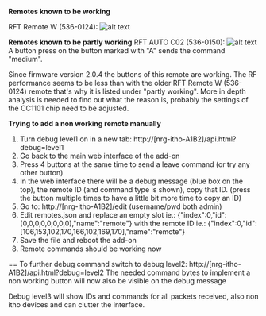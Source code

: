 **Remotes known to be working**

RFT Remote W (536-0124):
![alt text](https://github.com/arjenhiemstra/ithowifi/blob/master/remotes/remote1.png "RFT Remote W (536-0124)")

**Remotes known to be partly working**
RFT AUTO C02 (536-0150):
![alt text](https://github.com/arjenhiemstra/ithowifi/blob/master/remotes/remote2.png "RFT AUTO C02 (536-0150)")
A button press on the button marked with "A" sends the command "medium".

Since firmware version 2.0.4 the buttons of this remote are working. The RF performance seems to be less than with the older RFT Remote W (536-0124) remote that's why it is listed under "partly working". More in depth analysis is needed to find out what the reason is, probably the settings of the CC1101 chip need to be adjusted.


**Trying to add a non working remote manually**

1. Turn debug level1 on in a new tab: http://[nrg-itho-A1B2]/api.html?debug=level1
2. Go back to the main web interface of the add-on
3. Press 4 buttons at the same time to send a leave command (or try any other button)
4. In the web interface there will be a debug message (blue box on the top), the remote ID (and command type is shown), copy that ID. (press the button multiple times to have a little bit more time to copy an ID)
5. Go to: http://[nrg-itho-A1B2]/edit (username/pwd both admin)
6. Edit remotes.json and replace an empty slot ie.: {"index":0,"id":[0,0,0,0,0,0,0,0],"name":"remote"} with the remote ID ie.: {"index":0,"id":[106,153,102,170,166,102,169,170],"name":"remote"}
7. Save the file and reboot the add-on
8. Remote commands should be working now

==
To further debug command switch to debug level2: http://[nrg-itho-A1B2]/api.html?debug=level2
The needed command bytes to implement a non working button will now also be visible on the debug message

Debug level3 will show IDs and commands for all packets received, also non itho devices and can clutter the interface.
